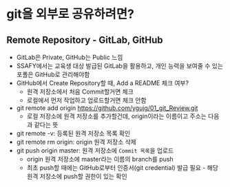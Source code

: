 # git을 외부로 공유하려면?
## Remote Repository - GitLab, GitHub
- GitLab은 Private, GitHub는 Public 느낌
- SSAFY에서는 교육생 대상 발급된 GitLab을 활용하고, 개인 능력을 보여줄 수 있는 포폴은 GitHub로 관리해야함
- GitHub에서 Create Repository할 때, Add a README 체크 여부?
  - 원격 저장소에서 처음 Commit할거면 체크
  - 로컬에서 먼저 작업하고 업로드할거면 체크 안함
- git remote add origin https://github.com/ygujg/01_git_Review.git
  - 로컬 저장소에 원격 저장소를 추가할건데, origin이라는 이름이고 주소는 다음과 같다는 뜻
- git remote -v: 등록된 원격 저장소 목록 확인
- git remote rm origin: origin 원격 저장소 삭제
- git push origin master: 원격 저장소에 `Commit 목록`을 업로드
  - origin 원격 저장소에 master라는 이름의 branch를 push
  - 최초 push할 때에는 GitHub로부터 인증서(git credential) 발급 필요 - 해당 원격 저장소에 push할 권한이 있는 확인